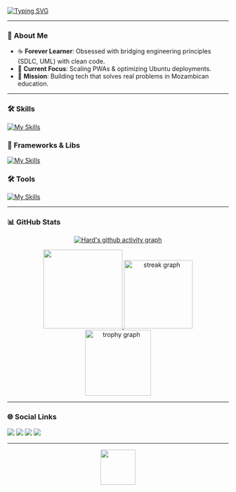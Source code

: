 [![Typing SVG](https://readme-typing-svg.demolab.com?font=Fira+Code&weight=700&size=26&pause=1000&color=2F81F7&random=false&width=440&lines=Hi%2C+I+am+Hard+007;Software+Engineer+%26+Developer;PWA+%7C+System+Design+Enthusiast;Building+Scalable+Solutions+)](https://git.io/typing-svg)

---

### 🔭 **About Me**
- ☕ **Forever Learner**: Obsessed with bridging engineering principles (SDLC, UML) with clean code.  
- 🌱 **Current Focus**: Scaling PWAs & optimizing Ubuntu deployments.  
- 🚀 **Mission**: Building tech that solves real problems in Mozambican education.  

---

### 🛠️ **Skills**  
[![My Skills](https://skillicons.dev/icons?i=html,css,js,ts,jquery,c,cpp,java,cs,php,py,sql,linux,ubuntu,apache,nginx)](https://skillicons.dev)

### 🚀 Frameworks & Libs
[![My Skills](https://skillicons.dev/icons?i=react,nodejs,laravel,dotnet,spring,vite,tailwind,mysql,postgres)](https://skillicons.dev)

### 🛠️ Tools
[![My Skills](https://skillicons.dev/icons?i=git,github,figma,vscode,androidstudio,postman,notion)](https://skillicons.dev)

---

### 📊 **GitHub Stats**  

<div align="center">
  
  [![Hard's github activity graph](https://github-readme-activity-graph.vercel.app/graph?username=Hard-007&bg_color=0d1117&color=0068ff&line=0068ffc&point=0068ff&area=true&area_color=0068ff&hide_border=true)](https://github.com/ashutosh00710/github-readme-activity-graph)

<a href="https://github.com/Hard-007">
    <img height="180em" src="https://github-readme-stats.vercel.app/api/top-langs/?username=Hard-007&layout=compact&langs_count=7&theme=dracula"/>
  </a>
  <img src="https://streak-stats.demolab.com?user=Hard-007&locale=pt-br&mode=weekly&theme=omni&hide_border=false&border_radius=5&date_format=M%20j%5B,%20Y%5D" height="156" alt="streak graph"  /> <br/>
  <img src="https://github-profile-trophy.vercel.app?username=Hard-007&theme=omni&column=2&row=1&margin-w=5&margin-h=1&no-frame=false&no-bg=true" height="150" alt="trophy graph"  />
</div>

---

### 🌐 **Social Links**  
<div>
  <a href="https://instagram.com/alfeu_x" target="_blank"><img src="https://img.shields.io/badge/-Instagram-%23E4405F?style=for-the-badge&logo=instagram&logoColor=white" target="_blank"></a>
  <a href="mailto:alfeuxirinda@gmail.com"><img src="https://img.shields.io/badge/-Gmail-%23333?style=for-the-badge&logo=gmail&logoColor=white" target="_blank"></a>
  <a href="https://www.linkedin.com/in/alfeux" target="_blank"><img src="https://img.shields.io/badge/-LinkedIn-%230077B5?style=for-the-badge&logo=linkedin&logoColor=white" target="_blank"></a>
  <a href="https://www.codewars.com/users/Hard-007" target="_blank">
    <img src="https://www.codewars.com/users/Hard-007/badges/large"/>
  </a>
</div>

---

<div align="center">
  <img src="https://visitor-badge.laobi.icu/badge?page_id=Hard-007.Hard007&left_color=darkviolet&right_color=orchid" width="80" />
</div>

<!---
Hard-007/Hard-007 is a ✨ special ✨ repository because its `README.md` (this file) appears on your GitHub profile.
You can click the Preview link to take a look at your changes.
--->
